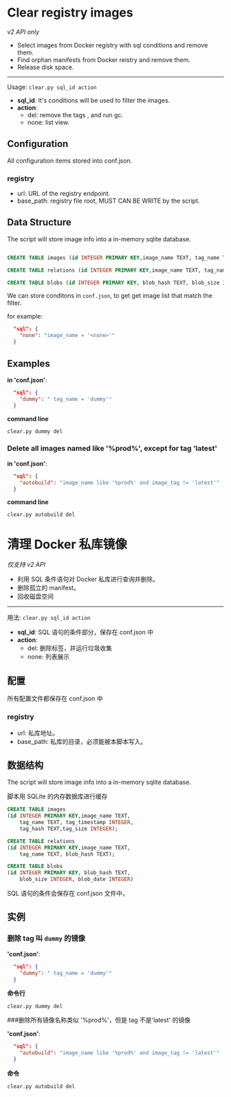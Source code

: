 # Clear registry images

*v2 API only*

- Select images from Docker registry with sql conditions and remove them.
- Find orphan manifests from Docker reistry and remove them.
- Release disk space.

---

Usage: `clear.py sql_id action`



- **sql_id**: It's conditions will be used to filter the images.
- **action**:
	- del: remove the tags , and run gc.
	- none: list view.

## Configuration

All configuration items stored into conf.json.

### registry

- url: URL of the registry endpoint.
- base_path: registry file root, MUST CAN BE WRITE by the script.

## Data Structure

The script will store image info into a in-memory sqlite database.

~~~sql

CREATE TABLE images (id INTEGER PRIMARY KEY,image_name TEXT, tag_name TEXT, tag_timestamp INTEGER, tag_hash TEXT,tag_size INTEGER);

CREATE TABLE relations (id INTEGER PRIMARY KEY,image_name TEXT, tag_name TEXT, blob_hash TEXT);

CREATE TABLE blobs (id INTEGER PRIMARY KEY, blob_hash TEXT, blob_size INTEGER, blob_date INTEGER)

~~~

We can store conditons in `conf.json`, to get get image list that match the filter.

for example:

~~~json
  "sql": {
    "none": "image_name = '<none>'"
  }

~~~

## Examples

**in 'conf.json'**:

~~~json
  "sql": {
    "dummy": " tag_name = 'dummy'"
  }
~~~

**command line**

`clear.py dummy del`

### Delete all images named like '%prod%', except for tag 'latest'

**in 'conf.json'**:

~~~json
  "sql": {
    "autobuild": "image_name like '%prod%' and image_tag != 'latest'"
  }
~~~

**command line**

`clear.py autobuild del`

# 清理 Docker 私库镜像

*仅支持 v2 API*

- 利用 SQL 条件语句对 Docker 私库进行查询并删除。
- 删除孤立的 manifest。
- 回收磁盘空间

---

用法: `clear.py sql_id action`

- **sql_id**: SQL 语句的条件部分，保存在 conf.json 中
- **action**:
	- del: 删除标签，并运行垃圾收集
	- none: 列表展示


## 配置

所有配置文件都保存在 conf.json 中

### registry

- url: 私库地址。
- base_path: 私库的目录，必须能被本脚本写入。

## 数据结构

The script will store image info into a in-memory sqlite database.

脚本用 SQLite 的内存数据库进行缓存

~~~sql
CREATE TABLE images
(id INTEGER PRIMARY KEY,image_name TEXT,
	tag_name TEXT, tag_timestamp INTEGER,
	tag_hash TEXT,tag_size INTEGER);

CREATE TABLE relations
(id INTEGER PRIMARY KEY,image_name TEXT,
	tag_name TEXT, blob_hash TEXT);

CREATE TABLE blobs
(id INTEGER PRIMARY KEY, blob_hash TEXT,
	blob_size INTEGER, blob_date INTEGER)

~~~



SQL 语句的条件会保存在 conf.json 文件中，

## 实例

### 删除 tag 叫 `dummy` 的镜像

**'conf.json'**:

~~~json
  "sql": {
    "dummy": " tag_name = 'dummy'"
  }
~~~

**命令行**

`clear.py dummy del`

###删除所有镜像名称类似 '%prod%'，但是 tag 不是'latest' 的镜像

**'conf.json'**:

~~~json
  "sql": {
    "autobuild": "image_name like '%prod%' and image_tag != 'latest'"
  }
~~~

**命令**

`clear.py autobuild del`
